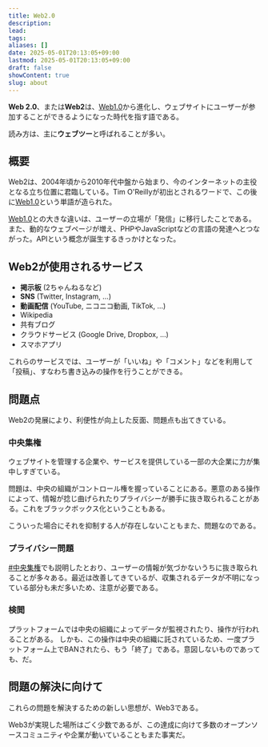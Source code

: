 ```yaml
---
title: Web2.0
description: 
lead: 
tags: 
aliases: []
date: 2025-05-01T20:13:05+09:00
lastmod: 2025-05-01T20:13:05+09:00
draft: false
showContent: true
slug: about
---
```

**Web 2.0**、または**Web2**は、[Web1.0](../1/Web1.0.md)から進化し、ウェブサイトにユーザーが参加することができるようになった時代を指す語である。

読み方は、主に**ウェブツー**と呼ばれることが多い。
## 概要
Web2は、2004年頃から2010年代中盤から始まり、今のインターネットの主役となる立ち位置に君臨している。Tim O'Reillyが初出とされるワードで、この後に[Web1.0](../1/Web1.0.md)という単語が造られた。

[Web1.0](../1/Web1.0.md)との大きな違いは、ユーザーの立場が「発信」に移行したことである。  
また、動的なウェブページが増え、PHPやJavaScriptなどの言語の発達へとつながった。APIという概念が誕生するきっかけとなった。

## Web2が使用されるサービス
- **掲示板** (2ちゃんねるなど)
- **SNS** (Twitter, Instagram, ...)
- **動画配信** (YouTube, ニコニコ動画, TikTok, ...)
- Wikipedia
- 共有ブログ
- クラウドサービス (Google Drive, Dropbox, ...)
- スマホアプリ

これらのサービスでは、ユーザーが「いいね」や「コメント」などを利用して「投稿」、すなわち書き込みの操作を行うことができる。

## 問題点
Web2の発展により、利便性が向上した反面、問題点も出てきている。
### 中央集権
ウェブサイトを管理する企業や、サービスを提供している一部の大企業に力が集中しすぎている。

問題は、中央の組織がコントロール権を握っていることにある。悪意のある操作によって、情報が捻じ曲げられたりプライバシーが勝手に抜き取られることがある。これをブラックボックス化ということもある。

こういった場合にそれを抑制する人が存在しないこともまた、問題なのである。

### プライバシー問題
[#中央集権](#中央集権)でも説明したとおり、ユーザーの情報が気づかないうちに抜き取られることが多々ある。最近は改善してきているが、収集されるデータが不明になっている部分も未だ多いため、注意が必要である。

### 検閲
プラットフォームでは中央の組織によってデータが監視されたり、操作が行われることがある。
しかも、この操作は中央の組織に託されているため、一度プラットフォーム上でBANされたら、もう「終了」である。意図しないものであっても、だ。

## 問題の解決に向けて
これらの問題を解決するための新しい思想が、Web3である。

Web3が実現した場所はごく少数であるが、この達成に向けて多数のオープンソースコミュニティや企業が動いていることもまた事実だ。

